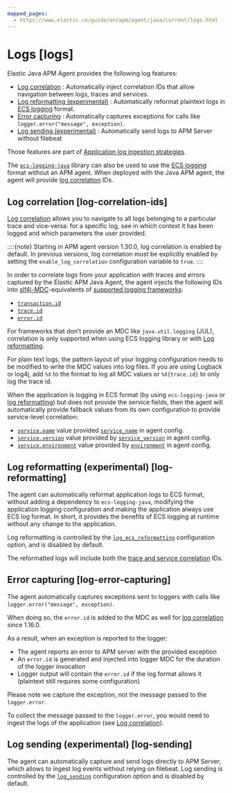 ```yaml
---
mapped_pages:
  - https://www.elastic.co/guide/en/apm/agent/java/current/logs.html
---
```


# Logs [logs]

Elastic Java APM Agent provides the following log features:

* [Log correlation](#log-correlation-ids) : Automatically inject correlation IDs that allow navigation between logs, traces and services.
* [Log reformatting (experimental)](#log-reformatting) : Automatically reformat plaintext logs in [ECS logging](ecs-logging://reference/intro.md) format.
* [Error capturing](#log-error-capturing) : Automatically captures exceptions for calls like `logger.error("message", exception)`.
* [Log sending (experimental)](#log-sending) : Automatically send logs to APM Server without filebeat

Those features are part of [Application log ingestion strategies](docs-content://solutions/observability/logs/stream-application-logs.md).

The [`ecs-logging-java`](ecs-logging-java://reference/index.md) library can also be used to use the [ECS logging](ecs-logging://reference/intro.md) format without an APM agent. When deployed with the Java APM agent, the agent will provide [log correlation](#log-correlation-ids) IDs.


## Log correlation [log-correlation-ids]

[Log correlation](docs-content://solutions/observability/apps/logs.md) allows you to navigate to all logs belonging to a particular trace and vice-versa: for a specific log, see in which context it has been logged and which parameters the user provided.

::::{note}
Starting in APM agent version 1.30.0, log correlation is enabled by default. In previous versions, log correlation must be explicitly enabled by setting the `enable_log_correlation` configuration variable to `true`.
::::


In order to correlate logs from your application with traces and errors captured by the Elastic APM Java Agent, the agent injects the following IDs into [slf4j-MDC](https://www.slf4j.org/api/org/slf4j/MDC.md)-equivalents of [supported logging frameworks](/reference/supported-technologies.md#supported-logging-frameworks):

* [`transaction.id`](ecs://reference/ecs-tracing.md)
* [`trace.id`](ecs://reference/ecs-tracing.md)
* [`error.id`](ecs://reference/ecs-error.md)

For frameworks that don’t provide an MDC like `java.util.logging` (JUL), correlation is only supported when using ECS logging library or with [Log reformatting](#log-reformatting).

For plain text logs, the pattern layout of your logging configuration needs to be modified to write the MDC values into log files. If you are using Logback or log4j, add `%X` to the format to log all MDC values or `%X{trace.id}` to only log the trace id.

When the application is logging in ECS format (by using `ecs-logging-java` or [log reformatting](#log-reformatting)) but does not provide the service fields, then the agent will automatically provide fallback values from its own configuration to provide service-level correlation:

* [`service.name`](ecs://reference/ecs-service.md) value provided [`service_name`](/reference/config-core.md#config-service-name) in agent config.
* [`service.version`](ecs://reference/ecs-service.md) value provided by [`service_version`](/reference/config-core.md#config-service-version) in agent config.
* [`service.environment`](ecs://reference/ecs-service.md) value provided by [`environment`](/reference/config-core.md#config-environment) in agent config.


## Log reformatting (experimental) [log-reformatting]

The agent can automatically reformat application logs to ECS format, without adding a dependency to `ecs-logging-java`, modifying the application logging configuration and making the application always use ECS log format. In short, it provides the benefits of ECS logging at runtime without any change to the application.

Log reformatting is controlled by the [`log_ecs_reformatting`](/reference/config-logging.md#config-log-ecs-reformatting) configuration option, and is disabled by default.

The reformatted logs will include both the [trace and service correlation](#log-correlation-ids) IDs.


## Error capturing [log-error-capturing]

The agent automatically captures exceptions sent to loggers with calls like `logger.error("message", exception)`.

When doing so, the `error.id` is added to the MDC as well for [log correlation](#log-correlation-ids) since 1.16.0.

As a result, when an exception is reported to the logger:

* The agent reports an error to APM server with the provided exception
* An `error.id` is generated and injected into logger MDC for the duration of the logger invocation
* Logger output will contain the `error.id` if the log format allows it (plaintext still requires some configuration)

Please note we capture the exception, not the message passed to the `logger.error`.

To collect the message passed to the `logger.error`, you would need to ingest the logs of the application (see [Log correlation](docs-content://solutions/observability/apps/logs.md)).


## Log sending (experimental) [log-sending]

The agent can automatically capture and send logs directly to APM Server, which allows to ingest log events without relying on filebeat. Log sending is controlled by the [`log_sending`](/reference/config-logging.md#config-log-sending) configuration option and is disabled by default.

